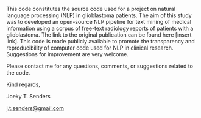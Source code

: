 This code constitutes the source code used for a project on natural language processing (NLP) in glioblastoma patients. The aim of this study was to developed an open-source NLP pipeline for text mining of medical information using a corpus of free-text radiology reports of patients with a glioblastoma. The link to the original publication can be found here [insert link]. This code is made publicly available to promote the transparency and reproducibility of computer code used for NLP in clinical research. Suggestions for improvement are very welcome.

Please contact me for any questions, comments, or suggestions related to the code.

Kind regards,

Joeky T. Senders

j.t.senders@gmail.com
